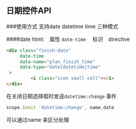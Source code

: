 日期控件API
----
###使用方式
支持date datetime  time 三种模式


####date
html:　属性 ``` date-time ``` 　标识　directive
```html 
<div class="finish-date" 
     date-time 
     data-name="plan_finish_time"
     data-type="date|datetime|time"
 >
         <i class="icon small cell"></i>
</div>
```
在关闭日期选择框时发送``` datetime:change ``` 事件  
```javascript
scope.$emit 'datetime:change', name,date
```
可以通过name 来区分处理

